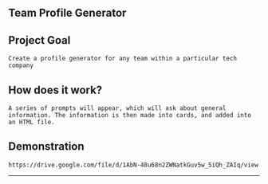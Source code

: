 ## Team Profile Generator

## Project Goal
```
Create a profile generator for any team within a particular tech company
```
## How does it work?
```
A series of prompts will appear, which will ask about general information. The information is then made into cards, and added into an HTML file. 
```

## Demonstration
```
https://drive.google.com/file/d/1AbN-48u68n2ZWNatkGuv5w_5iQh_ZAIq/view
```
----